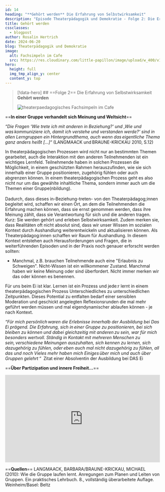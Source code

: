 ```yaml
---
id: 14
heading: "**Gehört werden** Die Erfahrung von Selbstwirksamkeit"
description: "Episode Theaterpädagogik und Demokratie - Folge 2: Die Erfahrung von Selbstwirksamkeit"
title: Gehört werden
cssclasses:
  - blogpost
author: Rosalin Hertrich
date: 2024-06-20
blog: Theaterpädagogik und Demokratie
image:
  alt: Fachsimpeln im Cafe
  src: https://res.cloudinary.com/little-papillon/image/upload/w_400/v1722971694/dasei/EpisodenHeadbilder_ropdu7.jpg
hero:
  height: full
  img_tmp_align_y: center
  content_y: top
---
```

> [!data-hero] ## ==Folge 2== Die Erfahrung von Selbstwirksamkeit **Gehört werden**
> 
> ![theaterpaedagogisches Fachsimpeln im Cafe](https://res.cloudinary.com/little-papillon/image/upload/w_400/v1722971694/dasei/EpisodenHeadbilder_ropdu7.jpg)

<!-- PUBLISH-FROM-HERE -->

==**In einer Gruppe verhandelt sich Meinung und Weltsicht**==

_“Die Fragen ‘Wie trete ich mit anderen in Beziehung?‘ und ‚Wie und was kommuniziere ich, damit ich verstehe und verstanden werde?‘ sind in allen Lerngruppen ein Hintergrundthema, auch wenn das eigentliche Thema ganz anders heißt [...]“_ (LANGMAACK und BRAUNE-KRICKAU 2010, S.12)  

In theaterpädagogischen Prozessen wird nicht nur an bestimmten Themen gearbeitet, auch die Interaktion mit den anderen Teilnehmenden ist ein wichtiges Lernfeld. Teilnehmende haben in solchen Prozessen die Möglichkeit, in einem geschützten Rahmen herauszufinden, wie sie sich innerhalb einer Gruppe positionieren, zugehörig fühlen oder auch abgrenzen können. In einem theaterpädagogischen Prozess geht es also nicht nur um das gewählte inhaltliche Thema, sondern immer auch um die Themen einer Gruppe(nbildung).  
   
Dadurch, dass dieses in-Beziehung-treten- von den Theaterpädagog;innen begleitet wird, schaffen wir einen Ort, an dem die Teilnehmenden die Erfahrung machen können, dass sie ernst genommen werden, dass ihre Meinung zählt, dass sie Verantwortung für sich und die anderen tragen. Kurz: Sie werden gehört und erleben Selbstwirksamkeit. Zudem merken sie, dass Realitäten oft nicht absolut sind, dass wir unser Wissen im sozialen Kontext durch Aushandlung weiterentwickeln und aktualisieren können. Als Theaterpädagog:innen schaffen wir Raum für Aushandlung. In diesem Kontext entstehen auch Herausforderungen und Fragen, die in weiterführenden Episoden und in der Praxis noch genauer erforscht werden sollten: 

- Manchmal, z.B. brauchen Teilnehmende auch eine "Erlaubnis zu Schweigen". Nicht-Wissen ist ein willkommener Zustand. Manchmal haben wir keine Meinung oder sind überfordert. Nicht immer merken wir das oder können es benennen. 

Für uns beim Ei ist klar. Lernen ist ein Prozess und jede:r lernt in einem theaterpädagogischen Prozess Unterschiedliches zu unterschiedlichen Zeitpunkten. Dieses Potential zu entfalten bedarf einer sensiblen Moderation und geschickt angelegten Reflexionsrunden die mal mehr geführt werden müssen und mal eigendynamischer ablaufen können - je nach Kontext.

_“Für mich persönlich waren die Erlebnisse innerhalb der Ausbildung bei Das Ei prägend. Die Erfahrung, sich in einer Gruppe zu positionieren, bei sich bleiben zu können und dabei gleichzeitig mit anderen zu sein, war für mich besonders wertvoll. Ständig in Kontakt mit mehreren Menschen zu sein, verschiedene Meinungen auszuhalten, sich kennen zu lernen, sich dazugehörig zu fühlen, oder eben auch mal nicht dazugehörig zu fühlen, all das und noch Vieles mehr haben mich Einiges über mich und auch über Gruppen gelehrt “_ 
Zitat einer Absolventin der Ausbildung bei DAS Ei

==**Über Partizipation und innere Freiheit...**==

<div style="padding:56.25% 0 0 0;position:relative;"><iframe src="https://player.vimeo.com/video/952846393?badge=0&amp;autopause=0&amp;player_id=0&amp;app_id=58479" frameborder="0" allow="autoplay; fullscreen; picture-in-picture; clipboard-write" style="position:absolute;top:0;left:0;width:100%;height:100%;" title="2 Gehört werden – die Erfahrung von Selbstwirksamkeit" data-ready="true"></iframe></div>

==**Quellen**==
LANGMAACK, BARBARA/BRAUNE-KRICKAU, MICHAEL (2010): Wie die Gruppe laufen lernt. Anregungen zum Planen und Leiten von Gruppen. Ein praktisches Lehrbuch. 8., vollständig überarbeitete Auflage. Weinheim/Basel: Beltz